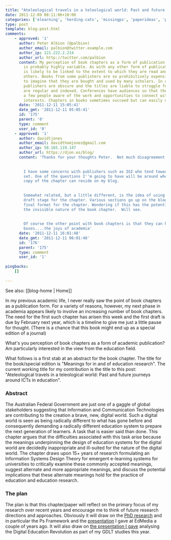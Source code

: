 ```yaml
---
title: "Ateleological travels in a teleological world: Past and future journeys around ICTs in education"
date: 2011-12-09 08:11:06+10:00
categories: ['elearning', 'herding-cats', 'missingps', 'paperideas', 'phd', 'thesis']
type: post
template: blog-post.html
comments:
    - approved: '1'
      author: Peter Albion (@palbion)
      author_email: palbion@twitter.example.com
      author_ip: 121.222.2.214
      author_url: http://twitter.com/palbion
      content: My perception of book chapters as a form of publication is that their value
        is probably highly variable. As with any other form of publication their value
        is likely to be linked to the extent to which they are read and used (cited) by
        others. Books from some publishers are so prohibitively expensive that it is hard
        to imagine that they are bought and used by many scholars. In other cases the
        publishers are obscure and the titles are liable to struggle for visibility. Journals
        are regular and indexed. Conferences have audiences so that there are at least
        a few people aware of the work and opportunities to connect with those who share
        interests. Chapters in books sometimes succeed but can easily disappear into obscurity.
      date: '2011-12-11 15:05:41'
      date_gmt: '2011-12-11 05:05:41'
      id: '175'
      parent: '0'
      type: comment
      user_id: '0'
    - approved: '1'
      author: davidtjones
      author_email: davidthomjones@gmail.com
      author_ip: 58.165.119.147
      author_url: https://djon.es/blog/
      content: 'Thanks for your thoughts Peter.  Not much disagreement from me.
    
    
        I have some concerns with publishers such as IGI who tend toward the example you
        set. One of the questions I''m going to have will be around whether not not a
        copy of the chapter can reside on my blog.
    
    
        Somewhat related, but a little different, is the idea of using the blog as the
        draft stage for the chapter. Various sections go up on the blog, perhaps not in
        final format for the chapter. Wondering if this has the potential to work around
        the invisible nature of the book chapter.  Will see.
    
    
        Of course the other point with book chapters is that they can help tick the KPI
        boxes....the joys of academia'
      date: '2011-12-11 16:01:48'
      date_gmt: '2011-12-11 06:01:48'
      id: '176'
      parent: '175'
      type: comment
      user_id: '1'
    
pingbacks:
    []
    
---
```


See also: [[blog-home | Home]]

In my previous academic life, I never really saw the point of book chapters as a publication form. For a variety of reasons, however, my next phase in academia appears likely to involve an increasing number of book chapters. The need for the first such chapter has arisen this week and the first draft is due by February next year, which is a timeline to give me just a little pause for thought. (There is a chance that this book might end up as a special edition of a journal)

What's you perception of book chapters as a form of academic publication? Am particularly interested in the view from the education field.

What follows is a first stab at an abstract for the book chapter. The title for the book/special edition is "Meanings for in and of education research". The current working title for my contribution is the title to this post: "Ateleological travels in a teleological world: Past and future journeys around ICTs in education".

### Abstract

The Australian Federal Government are just one of a gaggle of global stakeholders suggesting that Information and Communication Technologies are contributing to the creation a brave, new, digital world. Such a digital world is seen as being radically different to what has gone before and consequently demanding a radically different education system to prepare the next generation of learners. A task that is easier said than done. This chapter argues that the difficulties associated with this task arise because the meanings underpinning the design of education systems for the digital world are decidedly inappropriate and ill-suited for the nature of the digital world. The chapter draws upon 15+ years of research formulating an Information Systems Design Theory for emergent e-learning systems for universities to critically examine these commonly accepted meanings, suggest alternate and more appropriate meanings, and discuss the potential implications that these alternate meanings hold for the practice of education and education research.

### The plan

The plan is that this chapter/paper will reflect on the primary focus of my research over recent years and encourage me to think of future research directions and approaches. Obviously it will draw on the [PhD research](/blog2/research/phd-thesis/) and in particular the Ps Framework and the [presentation](/blog2/2009/02/15/alternatives-for-the-institutional-implementation-of-e-learning-lessons-from-13-years-of-webfuse/) I gave at EdMedia a couple of years ago. It will also draw on [the presentation I gave](http://www.slideshare.net/davidj/one-analysis-of-the-digital-education-revolution) analysing the Digital Education Revolution as part of my GDLT studies this year.